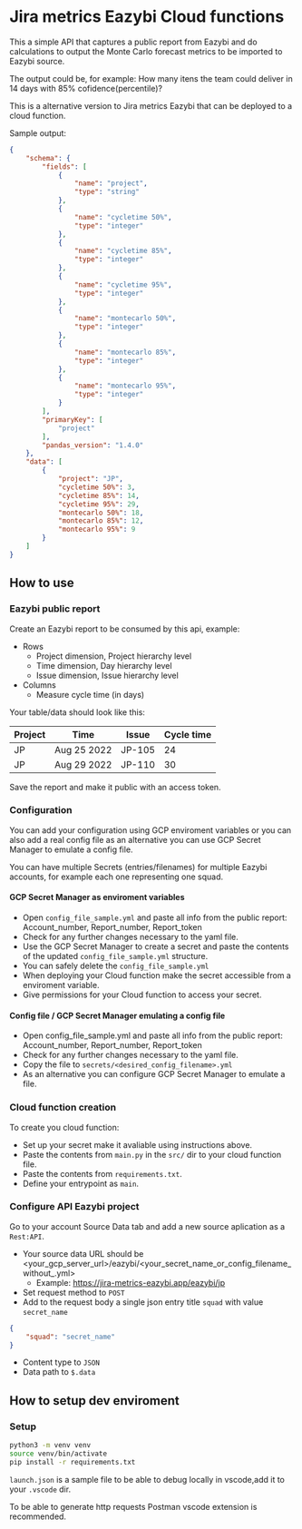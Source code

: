 
# Jira metrics Eazybi Cloud functions
This a simple API that captures a public report from Eazybi and do calculations to output the Monte Carlo forecast metrics to be imported to Eazybi source.

The output could be, for example: How many itens the team could deliver in 14 days with 85% cofidence(percentile)?

This is a alternative version to Jira metrics Eazybi that can be deployed to a cloud function.

Sample output:
```json
{
    "schema": {
        "fields": [
            {
                "name": "project",
                "type": "string"
            },
            {
                "name": "cycletime 50%",
                "type": "integer"
            },
            {
                "name": "cycletime 85%",
                "type": "integer"
            },
            {
                "name": "cycletime 95%",
                "type": "integer"
            },
            {
                "name": "montecarlo 50%",
                "type": "integer"
            },
            {
                "name": "montecarlo 85%",
                "type": "integer"
            },
            {
                "name": "montecarlo 95%",
                "type": "integer"
            }
        ],
        "primaryKey": [
            "project"
        ],
        "pandas_version": "1.4.0"
    },
    "data": [
        {
            "project": "JP",
            "cycletime 50%": 3,
            "cycletime 85%": 14,
            "cycletime 95%": 29,
            "montecarlo 50%": 18,
            "montecarlo 85%": 12,
            "montecarlo 95%": 9
        }
    ]
}
```
## How to use
### Eazybi public report
Create an Eazybi report to be consumed by this api, example:
- Rows
    - Project dimension, Project hierarchy level
    - Time dimension, Day hierarchy level
    - Issue dimension, Issue hierarchy level
- Columns
    - Measure cycle time (in days)

Your table/data should look like this:

| Project | Time | Issue | Cycle time |
| ----------- | ----------- | ----------- | ----------- |
| JP | Aug 25 2022 | JP-105 | 24
| JP | Aug 29 2022 | JP-110 | 30

Save the report and make it public with an access token.

### Configuration
You can add your configuration using GCP enviroment variables or you can also add a real config file as an alternative you can use GCP Secret Manager to emulate a config file.

You can have multiple Secrets (entries/filenames) for multiple Eazybi accounts, for example each one representing one squad.

#### GCP Secret Manager as enviroment variables
- Open `config_file_sample.yml` and paste all info from the public report: Account_number, Report_number, Report_token
- Check for any further changes necessary to the yaml file.
- Use the GCP Secret Manager to create a secret and paste the contents of the updated `config_file_sample.yml` structure.
- You can safely delete the `config_file_sample.yml`
- When deploying your Cloud function make the secret accessible from a enviroment variable.
- Give permissions for your Cloud function to access your secret.

#### Config file / GCP Secret Manager emulating a config file
- Open config_file_sample.yml and paste all info from the public report: Account_number, Report_number, Report_token
- Check for any further changes necessary to the yaml file.
- Copy the file to `secrets/<desired_config_filename>.yml`
- As an alternative you can configure GCP Secret Manager to emulate a file.

### Cloud function creation
To create you cloud function:
- Set up your secret make it avaliable using instructions above.
- Paste the contents from `main.py` in the `src/` dir to your cloud function file.
- Paste the contents from `requirements.txt`.
- Define your entrypoint as `main`.


### Configure API Eazybi project
Go to your account Source Data tab and add a new source aplication as a `Rest:API`.
- Your source data URL should be <your_gcp_server_url>/eazybi/<your_secret_name_or_config_filename_without_.yml>
    - Example: https://jira-metrics-eazybi.app/eazybi/jp
- Set request method to `POST`
- Add to the request body a single json entry title `squad` with value `secret_name`
```json
{
    "squad": "secret_name"
}
```
- Content type to `JSON`
- Data path to `$.data`

## How to setup dev enviroment
### Setup
```bash
python3 -m venv venv
source venv/bin/activate
pip install -r requirements.txt
```
`launch.json` is a sample file to be able to debug locally in vscode,add it to your `.vscode` dir.

To be able to generate http requests Postman vscode extension is recommended.